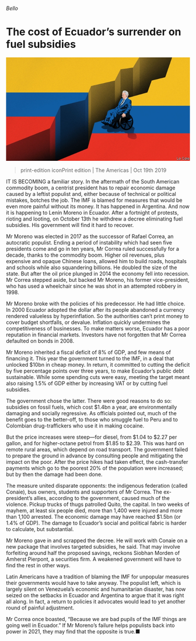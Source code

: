 ###### Bello

# The cost of Ecuador’s surrender on fuel subsidies 

![image](images/20191019_AMD001_0.jpg) 

> print-edition iconPrint edition | The Americas | Oct 19th 2019 

IT IS BECOMING a familiar story. In the aftermath of the South American commodity boom, a centrist president has to repair economic damage caused by a leftist populist and, either because of technical or political mistakes, botches the job. The IMF is blamed for measures that would be even more painful without its money. It has happened in Argentina. And now it is happening to Lenín Moreno in Ecuador. After a fortnight of protests, rioting and looting, on October 13th he withdrew a decree eliminating fuel subsidies. His government will find it hard to recover. 

Mr Moreno was elected in 2017 as the successor of Rafael Correa, an autocratic populist. Ending a period of instability which had seen five presidents come and go in ten years, Mr Correa ruled successfully for a decade, thanks to the commodity boom. Higher oil revenues, plus expensive and opaque Chinese loans, allowed him to build roads, hospitals and schools while also squandering billions. He doubled the size of the state. But after the oil price plunged in 2014 the economy fell into recession. Mr Correa stepped aside, but backed Mr Moreno, his former vice-president, who has used a wheelchair since he was shot in an attempted robbery in 1998. 

Mr Moreno broke with the policies of his predecessor. He had little choice. In 2000 Ecuador adopted the dollar after its people abandoned a currency rendered valueless by hyperinflation. So the authorities can’t print money to cover budget shortfalls, or devalue. Inflation quickly undermines the competitiveness of businesses. To make matters worse, Ecuador has a poor reputation in financial markets. Investors have not forgotten that Mr Correa defaulted on bonds in 2008. 

Mr Moreno inherited a fiscal deficit of 8% of GDP, and few means of financing it. This year the government turned to the IMF, in a deal that unlocked $10bn in cheap money. In return, it committed to cutting the deficit by five percentage points over three years, to make Ecuador’s public debt sustainable. While some spending cuts were easy, meeting the target meant also raising 1.5% of GDP either by increasing VAT or by cutting fuel subsidies. 

The government chose the latter. There were good reasons to do so: subsidies on fossil fuels, which cost $1.4bn a year, are environmentally damaging and socially regressive. As officials pointed out, much of the benefit goes to the better-off, to those who smuggle fuel to Peru and to Colombian drug-traffickers who use it in making cocaine. 

But the price increases were steep—for diesel, from $1.04 to $2.27 per gallon, and for higher-octane petrol from $1.85 to $2.39. This was hard on remote rural areas, which depend on road transport. The government failed to prepare the ground in advance by consulting people and mitigating the impact on the poor. After the price hikes had taken effect, the cash-transfer payments which go to the poorest 20% of the population were increased; but by then the damage had been done. 

The measure united disparate opponents: the indigenous federation (called Conaie), bus owners, students and supporters of Mr Correa. The ex-president’s allies, according to the government, caused much of the violence. Pickup trucks of thugs patrolled Quito, the capital. In two weeks of mayhem, at least six people died, more than 1,400 were injured and more than 1,100 arrested. The economic damage may have reached $1.5bn (or 1.4% of GDP). The damage to Ecuador’s social and political fabric is harder to calculate, but substantial. 

Mr Moreno gave in and scrapped the decree. He will work with Conaie on a new package that involves targeted subsidies, he said. That may involve forfeiting around half the proposed savings, reckons Siobhan Morden of Amherst Pierpont, a securities firm. A weakened government will have to find the rest in other ways. 

Latin Americans have a tradition of blaming the IMF for unpopular measures their governments would have to take anyway. The populist left, which is largely silent on Venezuela’s economic and humanitarian disaster, has now seized on the setbacks in Ecuador and Argentina to argue that it was right all along. In fact, a return to policies it advocates would lead to yet another round of painful adjustment. 

Mr Correa once boasted, “Because we are bad pupils of the IMF things are going well in Ecuador.” If Mr Moreno’s failure helps populists back into power in 2021, they may find that the opposite is true.■ 

